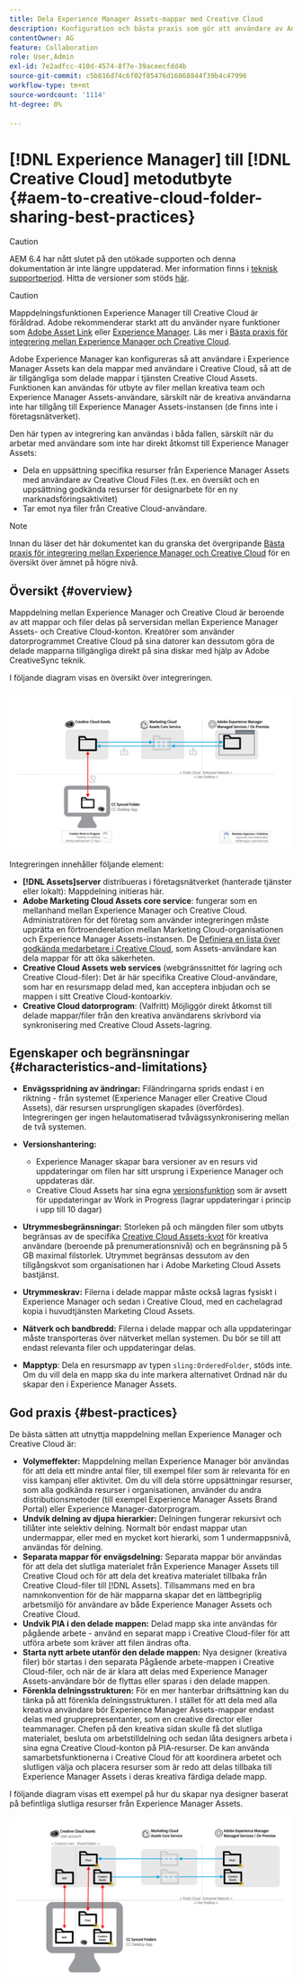 ```yaml
---
title: Dela Experience Manager Assets-mappar med Creative Cloud
description: Konfiguration och bästa praxis som gör att användare av Adobe Experience Manager Assets kan utbyta resursmappar med Adobe Creative Cloud-användare.
contentOwner: AG
feature: Collaboration
role: User,Admin
exl-id: 7e2adfcc-410d-4574-8f7e-39aceecfdd4b
source-git-commit: c5b816d74c6f02f85476d16868844f39b4c47996
workflow-type: tm+mt
source-wordcount: '1114'
ht-degree: 0%

---
```


# [!DNL Experience Manager] till [!DNL Creative Cloud] metodutbyte {#aem-to-creative-cloud-folder-sharing-best-practices}

>[!CAUTION]
>
>AEM 6.4 har nått slutet på den utökade supporten och denna dokumentation är inte längre uppdaterad. Mer information finns i [teknisk supportperiod](https://helpx.adobe.com/support/programs/eol-matrix.html). Hitta de versioner som stöds [här](https://experienceleague.adobe.com/docs/).

>[!CAUTION]
>
>Mappdelningsfunktionen Experience Manager till Creative Cloud är föråldrad. Adobe rekommenderar starkt att du använder nyare funktioner som [Adobe Asset Link](https://helpx.adobe.com/enterprise/admin-guide.html/enterprise/using/adobe-asset-link.ug.html) eller [Experience Manager](https://experienceleague.adobe.com/docs/experience-manager-desktop-app/using/using.html). Läs mer i [Bästa praxis för integrering mellan Experience Manager och Creative Cloud](/help/assets/aem-cc-integration-best-practices.md).

Adobe Experience Manager kan konfigureras så att användare i Experience Manager Assets kan dela mappar med användare i Creative Cloud, så att de är tillgängliga som delade mappar i tjänsten Creative Cloud Assets. Funktionen kan användas för utbyte av filer mellan kreativa team och Experience Manager Assets-användare, särskilt när de kreativa användarna inte har tillgång till Experience Manager Assets-instansen (de finns inte i företagsnätverket).

Den här typen av integrering kan användas i båda fallen, särskilt när du arbetar med användare som inte har direkt åtkomst till Experience Manager Assets:

* Dela en uppsättning specifika resurser från Experience Manager Assets med användare av Creative Cloud Files (t.ex. en översikt och en uppsättning godkända resurser för designarbete för en ny marknadsföringsaktivitet)
* Tar emot nya filer från Creative Cloud-användare.

>[!NOTE]
>
>Innan du läser det här dokumentet kan du granska det övergripande [Bästa praxis för integrering mellan Experience Manager och Creative Cloud](aem-cc-integration-best-practices.md) för en översikt över ämnet på högre nivå.

## Översikt {#overview}

Mappdelning mellan Experience Manager och Creative Cloud är beroende av att mappar och filer delas på serversidan mellan Experience Manager Assets- och Creative Cloud-konton. Kreatörer som använder datorprogrammet Creative Cloud på sina datorer kan dessutom göra de delade mapparna tillgängliga direkt på sina diskar med hjälp av Adobe CreativeSync teknik.

I följande diagram visas en översikt över integreringen.

![chlimage_1-406](assets/chlimage_1-406.png)

Integreringen innehåller följande element:

* **[!DNL Assets]server** distribueras i företagsnätverket (hanterade tjänster eller lokalt): Mappdelning initieras här.
* **Adobe Marketing Cloud Assets core service**: fungerar som en mellanhand mellan Experience Manager och Creative Cloud. Administratören för det företag som använder integreringen måste upprätta en förtroenderelation mellan Marketing Cloud-organisationen och Experience Manager Assets-instansen. De [Definiera en lista över godkända medarbetare i Creative Cloud](https://experienceleague.adobe.com/docs/core-services/interface/assets/t-admin-add-cc-user.html#assets), som Assets-användare kan dela mappar för att öka säkerheten.
* **Creative Cloud Assets web services** (webgränssnittet för lagring och Creative Cloud-filer): Det är här specifika Creative Cloud-användare, som har en resursmapp delad med, kan acceptera inbjudan och se mappen i sitt Creative Cloud-kontoarkiv.
* **Creative Cloud datorprogram**: (Valfritt) Möjliggör direkt åtkomst till delade mappar/filer från den kreativa användarens skrivbord via synkronisering med Creative Cloud Assets-lagring.

## Egenskaper och begränsningar {#characteristics-and-limitations}

* **Envägsspridning av ändringar:** Filändringarna sprids endast i en riktning - från systemet (Experience Manager eller Creative Cloud Assets), där resursen ursprungligen skapades (överfördes). Integreringen ger ingen helautomatiserad tvåvägssynkronisering mellan de två systemen.

* **Versionshantering:**

   * Experience Manager skapar bara versioner av en resurs vid uppdateringar om filen har sitt ursprung i Experience Manager och uppdateras där.
   * Creative Cloud Assets har sina egna [versionsfunktion](https://helpx.adobe.com/creative-cloud/help/versioning-faq.html) som är avsett för uppdateringar av Work in Progress (lagrar uppdateringar i princip i upp till 10 dagar)

* **Utrymmesbegränsningar:** Storleken på och mängden filer som utbyts begränsas av de specifika [Creative Cloud Assets-kvot](https://helpx.adobe.com/creative-cloud/kb/file-storage-quota.html) för kreativa användare (beroende på prenumerationsnivå) och en begränsning på 5 GB maximal filstorlek. Utrymmet begränsas dessutom av den tillgångskvot som organisationen har i Adobe Marketing Cloud Assets bastjänst.

* **Utrymmeskrav:** Filerna i delade mappar måste också lagras fysiskt i Experience Manager och sedan i Creative Cloud, med en cachelagrad kopia i huvudtjänsten Marketing Cloud Assets.
* **Nätverk och bandbredd:** Filerna i delade mappar och alla uppdateringar måste transporteras över nätverket mellan systemen. Du bör se till att endast relevanta filer och uppdateringar delas.
* **Mapptyp**: Dela en resursmapp av typen `sling:OrderedFolder`, stöds inte. Om du vill dela en mapp ska du inte markera alternativet Ordnad när du skapar den i Experience Manager Assets.

## God praxis {#best-practices}

De bästa sätten att utnyttja mappdelning mellan Experience Manager och Creative Cloud är:

* **Volymeffekter:** Mappdelning mellan Experience Manager bör användas för att dela ett mindre antal filer, till exempel filer som är relevanta för en viss kampanj eller aktivitet. Om du vill dela större uppsättningar resurser, som alla godkända resurser i organisationen, använder du andra distributionsmetoder (till exempel Experience Manager Assets Brand Portal) eller Experience Manager-datorprogram.
* **Undvik delning av djupa hierarkier:** Delningen fungerar rekursivt och tillåter inte selektiv delning. Normalt bör endast mappar utan undermappar, eller med en mycket kort hierarki, som 1 undermappsnivå, användas för delning.
* **Separata mappar för envägsdelning:** Separata mappar bör användas för att dela det slutliga materialet från Experience Manager Assets till Creative Cloud och för att dela det kreativa materialet tillbaka från Creative Cloud-filer till [!DNL Assets]. Tillsammans med en bra namnkonvention för de här mapparna skapar det en lättbegriplig arbetsmiljö för användare av både Experience Manager Assets och Creative Cloud.
* **Undvik PIA i den delade mappen:** Delad mapp ska inte användas för pågående arbete - använd en separat mapp i Creative Cloud-filer för att utföra arbete som kräver att filen ändras ofta.
* **Starta nytt arbete utanför den delade mappen:** Nya designer (kreativa filer) bör startas i den separata Pågående arbete-mappen i Creative Cloud-filer, och när de är klara att delas med Experience Manager Assets-användare bör de flyttas eller sparas i den delade mappen.
* **Förenkla delningsstrukturen:** För en mer hanterbar driftsättning kan du tänka på att förenkla delningsstrukturen. I stället för att dela med alla kreativa användare bör Experience Manager Assets-mappar endast delas med grupprepresentanter, som en creative director eller teammanager. Chefen på den kreativa sidan skulle få det slutliga materialet, besluta om arbetstilldelning och sedan låta designers arbeta i sina egna Creative Cloud-konton på PIA-resurser. De kan använda samarbetsfunktionerna i Creative Cloud för att koordinera arbetet och slutligen välja och placera resurser som är redo att delas tillbaka till Experience Manager Assets i deras kreativa färdiga delade mapp.

I följande diagram visas ett exempel på hur du skapar nya designer baserat på befintliga slutliga resurser från Experience Manager Assets.

![chlimage_1-407](assets/chlimage_1-407.png)
